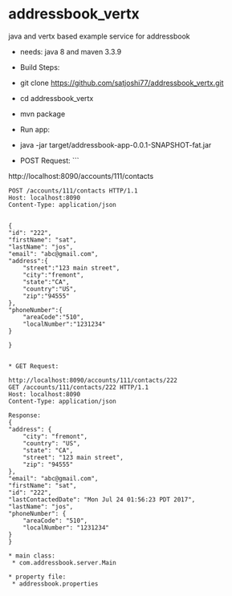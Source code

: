 # addressbook_vertx
java and vertx based example service for addressbook

* needs: java 8 and maven 3.3.9

* Build Steps:
 * git clone https://github.com/satjoshi77/addressbook_vertx.git
 * cd addressbook_vertx
 * mvn package

* Run app:
 * java -jar target/addressbook-app-0.0.1-SNAPSHOT-fat.jar

* POST Request:  ```

http://localhost:8090/accounts/111/contacts

	POST /accounts/111/contacts HTTP/1.1
	Host: localhost:8090
	Content-Type: application/json
	

	{
    "id": "222",
    "firstName": "sat",
    "lastName": "jos",
    "email": "abc@gmail.com",
	"address":{
		"street":"123 main street",
		"city":"fremont",
		"state":"CA",
		"country":"US",
		"zip":"94555"
	},
	"phoneNumber":{
		"areaCode":"510",
		"localNumber":"1231234"
	}

  	}
 ```

* GET Request:
 ```
    http://localhost:8090/accounts/111/contacts/222
	GET /accounts/111/contacts/222 HTTP/1.1
	Host: localhost:8090
	Content-Type: application/json

	Response:
	{
    "address": {
        "city": "fremont",
        "country": "US",
        "state": "CA",
        "street": "123 main street",
        "zip": "94555"
    },
    "email": "abc@gmail.com",
    "firstName": "sat",
    "id": "222",
    "lastContactedDate": "Mon Jul 24 01:56:23 PDT 2017",
    "lastName": "jos",
    "phoneNumber": {
        "areaCode": "510",
        "localNumber": "1231234"
    }
	}
 ```
* main class:
  * com.addressbook.server.Main

* property file:
  * addressbook.properties
